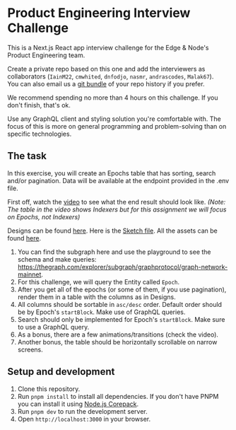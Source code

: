 # Product Engineering Interview Challenge

This is a Next.js React app interview challenge for the Edge & Node's Product Engineering team.

Create a private repo based on this one and add the interviewers as collaborators (`IainM22`, `cmwhited`, `dnfodjo`, `nasmr`, `andrascodes`, `Malak67`). \
You can also email us a [git bundle](https://git-scm.com/docs/git-bundle) of your repo history if you prefer.

We recommend spending no more than 4 hours on this challenge. If you don't finish, that's ok.

Use any GraphQL client and styling solution you're comfortable with. The focus of this is more on general programming and problem-solving than on specific technologies.

## The task

In this exercise, you will create an Epochs table that has sorting, search and/or pagination. Data will be available at the endpoint provided in the .env file.

First off, watch the [video](https://storage.googleapis.com/graph-web/blog/The%20Graph%20-%20Table.mov) to see what the end result should look like. *(Note: The table in the video shows Indexers but for this assignment we will focus on Epochs, not Indexers)*

Designs can be found [here](https://invis.io/6WZZK4QUGFZ). Here is the [Sketch file](https://storage.googleapis.com/graph-web/blog/The%20Graph%20-%20Table.sketch). All the assets can be found [here](https://storage.googleapis.com/graph-web/blog/Table%20Assets.zip).

1. You can find the subgraph here and use the playground to see the schema and make queries: https://thegraph.com/explorer/subgraph/graphprotocol/graph-network-mainnet.
2. For this challenge, we will query the Entity called `Epoch`.
3. After you get all of the epochs (or some of them, if you use pagination), render them in a table with the columns as in Designs.
4. All columns should be sortable in `asc/desc` order. Default order should be by Epoch's `startBlock`. Make use of GraphQL queries.
5. Search should only be implemented for Epoch's `startBlock`. Make sure to use a GraphQL query.
6. As a bonus, there are a few animations/transitions (check the video).
7. Another bonus, the table should be horizontally scrollable on narrow screens.

## Setup and development

1. Clone this repository.
2. Run `pnpm install` to install all dependencies. If you don't have PNPM you can install it using [Node.js Corepack](https://nodejs.org/api/corepack.html).
3. Run `pnpm dev` to run the development server.
4. Open `http://localhost:3000` in your browser.
